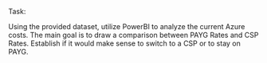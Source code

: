 Task:


Using the provided dataset, utilize PowerBI to analyze the current Azure costs. 
The main goal is to draw a comparison between PAYG Rates and CSP Rates. Establish if it would 
make sense to switch to a CSP or to stay on PAYG.

